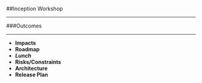 <!-- .slide: data-background="resources/footer.svg" data-background-size="contain" data-background-position="bottom"  -->

##Inception Workshop
- - -
###Outcomes
- - -
* **Impacts** <!-- .element: style="color:#e0dfe4"; -->
* **Roadmap**  <!-- .element: style="color:#e0dfe4"; -->
* _**Lunch**_ <!-- .element: style="color:#e0dfe4"; -->
* **Risks/Constraints**
* **Architecture** <!-- .element: style="color:#e0dfe4"; -->
* **Release Plan** <!-- .element: style="color:#e0dfe4"; -->


<aside class="notes">
</aside>

<br/>
<br/>
<br/>
<br/>
<br/>
<br/>
<br/>
<br/>
<br/>
<br/>
<br/>
<br/>
<br/>
<br/>
<br/>
<br/>
<br/>
<br/>
<br/>
<br/>
<br/>
